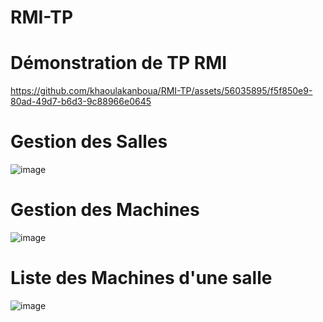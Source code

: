 # RMI-TP

# Démonstration de TP RMI
https://github.com/khaoulakanboua/RMI-TP/assets/56035895/f5f850e9-80ad-49d7-b6d3-9c88966e0645

# Gestion des Salles
![image](https://github.com/khaoulakanboua/RMI-TP/assets/56035895/961dba3a-926f-4e36-b00f-b811a40389d4)

# Gestion des Machines
![image](https://github.com/khaoulakanboua/RMI-TP/assets/56035895/0b229bbb-dd43-452f-bfef-259e9891c972)

# Liste des Machines d'une salle
![image](https://github.com/khaoulakanboua/RMI-TP/assets/56035895/32a670c6-c818-407c-9713-d01d85b27b0b)



